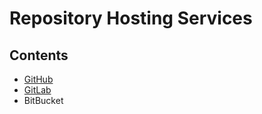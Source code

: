 # Repository Hosting Services

## Contents

- [GitHub](/Handbook/Coding/Ecosystem-Community-Open%20Source/Repository%20Hosting%20Services/GitHub)
- [GitLab](/Handbook/Coding/Ecosystem-Community-Open%20Source/Repository%20Hosting%20Services/GitLab)
- BitBucket
